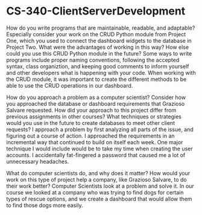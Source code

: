# CS-340-ClientServerDevelopment

How do you write programs that are maintainable, readable, and adaptable? Especially consider your work on the CRUD Python module from Project One, which you used to connect the dashboard widgets to the database in Project Two. What were the advantages of working in this way? How else could you use this CRUD Python module in the future?
Some ways to write programs include proper naming conventions, following the accepted syntax, class organiztion, and keeping good comments to inform yourself and other developers what is happening with your code. When working with the CRUD module, it was important to create the different methods to be able to use the CRUD operations in our dashboard.

How do you approach a problem as a computer scientist? Consider how you approached the database or dashboard requirements that Grazioso Salvare requested. How did your approach to this project differ from previous assignments in other courses? What techniques or strategies would you use in the future to create databases to meet other client requests?
I approach a problem by first analyzing all parts of the issue, and figuring out a course of action. I approached the requirements in an incremental way that continued to build on itself each week. One major technique I would include would be to take my time when creating the user accounts. I accidentally fat-fingered a password that caused me a lot of unnecessary headaches. 

What do computer scientists do, and why does it matter? How would your work on this type of project help a company, like Grazioso Salvare, to do their work better?
Computer Scientists look at a problem and solve it. In our course we looked at a company who was trying to find dogs for certain types of rescue options, and we create a dashboard that would allow them to find those dogs more easily.   
